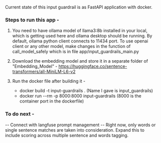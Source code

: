 Current state of this input guardrail is as FastAPI application with docker.

### Steps to run this app -

1. You need to have ollama model of llama3:8b installed in your local, which is getting used here and ollama desktop should be running. By default, ollama python client connects to 11434 port.
To use openai client or any other model, make changes in the function of call_model_safely which is in file app/input_guardrails_main.py

2. Download the embedding model and store it in a separate folder of "Embedding_Model" - https://huggingface.co/sentence-transformers/all-MiniLM-L6-v2

3. Run the docker file after building it -
     - docker build -t input-guardrails .  (Name I gave is input_guardrails)
     - docker run --rm -p 8000:8000 input-guardrails (8000 is the container port in the dockerfile)


### To do next -
-- Connect with langfuse prompt management
-- Right now, only words or single sentence matches are taken into consideration. Expand this to include scoring across multiple sentence and words tagging.
